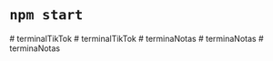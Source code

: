 # `npm start`
#   t e r m i n a l T i k T o k  
 #   t e r m i n a l T i k T o k  
 #   t e r m i n a N o t a s  
 #   t e r m i n a N o t a s  
 #   t e r m i n a N o t a s  
 